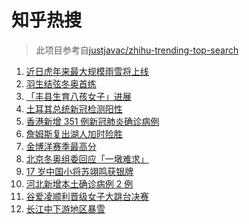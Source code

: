 # 知乎热搜

> 此项目参考自[justjavac/zhihu-trending-top-search](https://github.com/justjavac/zhihu-trending-top-search/blob/main/utils.ts)

<!-- BEGIN -->
  <!-- 最后更新时间:Mon Feb 07 2022 21:08:43 GMT+0000 (Coordinated Universal Time) -->
  1. [近日虎年来最大规模雨雪将上线](https://www.zhihu.com/search?q=虎年最大规模雨雪将上线)
1. [羽生结弦冬奥首练](https://www.zhihu.com/search?q=羽生结弦)
1. [「丰县生育八孩女子」进展](https://www.zhihu.com/search?q=丰县)
1. [土耳其总统新冠检测阳性](https://www.zhihu.com/search?q=土耳其总统)
1. [香港新增 351 例新冠肺炎确诊病例](https://www.zhihu.com/search?q=香港疫情)
1. [詹姆斯复出湖人加时险胜](https://www.zhihu.com/search?q=湖人)
1. [金博洋赛季最高分](https://www.zhihu.com/search?q=金博洋赛季最高分)
1. [北京冬奥组委回应「一墩难求」](https://www.zhihu.com/search?q=冰墩墩)
1. [17 岁中国小将苏翊鸣获银牌](https://www.zhihu.com/search?q=苏翊鸣)
1. [河北新增本土确诊病例 2 例](https://www.zhihu.com/search?q=河北疫情)
1. [谷爱凌顺利晋级女子大跳台决赛](https://www.zhihu.com/search?q=谷爱凌)
1. [长江中下游地区暴雪](https://www.zhihu.com/search?q=长江中下游地区暴雪)
  <!-- END -->